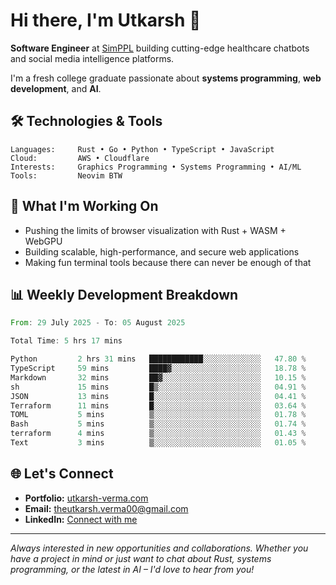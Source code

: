 # Hi there, I'm Utkarsh 👋

**Software Engineer** at [SimPPL](https://simppl.org) building cutting-edge healthcare chatbots and social media intelligence platforms.

I'm a fresh college graduate passionate about **systems programming**, **web development**, and **AI**.

## 🛠️ Technologies & Tools

```
Languages:     Rust • Go • Python • TypeScript • JavaScript
Cloud:         AWS • Cloudflare
Interests:     Graphics Programming • Systems Programming • AI/ML
Tools:         Neovim BTW
```

## 🚀 What I'm Working On

- Pushing the limits of browser visualization with Rust + WASM + WebGPU
- Building scalable, high-performance, and secure web applications
- Making fun terminal tools because there can never be enough of that

## 📊 Weekly Development Breakdown

<!--START_SECTION:waka-->

```rust
From: 29 July 2025 - To: 05 August 2025

Total Time: 5 hrs 17 mins

Python         2 hrs 31 mins   ████████████░░░░░░░░░░░░░   47.80 %
TypeScript     59 mins         ████▓░░░░░░░░░░░░░░░░░░░░   18.78 %
Markdown       32 mins         ██▓░░░░░░░░░░░░░░░░░░░░░░   10.15 %
sh             15 mins         █▒░░░░░░░░░░░░░░░░░░░░░░░   04.91 %
JSON           13 mins         █░░░░░░░░░░░░░░░░░░░░░░░░   04.41 %
Terraform      11 mins         █░░░░░░░░░░░░░░░░░░░░░░░░   03.64 %
TOML           5 mins          ▒░░░░░░░░░░░░░░░░░░░░░░░░   01.78 %
Bash           5 mins          ▒░░░░░░░░░░░░░░░░░░░░░░░░   01.74 %
terraform      4 mins          ▒░░░░░░░░░░░░░░░░░░░░░░░░   01.43 %
Text           3 mins          ▒░░░░░░░░░░░░░░░░░░░░░░░░   01.05 %
```

<!--END_SECTION:waka-->

## 🌐 Let's Connect

- **Portfolio:** [utkarsh-verma.com](https://utkarsh-verma.com)
- **Email:** theutkarsh.verma00@gmail.com
- **LinkedIn:** [Connect with me](https://linkedin.com/in/utkarsh-verm4)

---

*Always interested in new opportunities and collaborations. Whether you have a project in mind or just want to chat about Rust, systems programming, or the latest in AI – I'd love to hear from you!*
